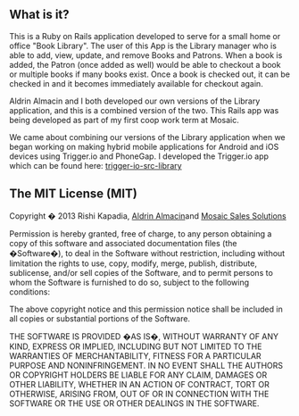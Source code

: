 ## What is it?
This is a Ruby on Rails application developed to serve for a small home or office "Book Library".  The user of this App is the Library manager who is able to add, view, update, and remove Books and Patrons.  When a book is added, the Patron (once added as well) would be able to checkout a book or multiple books if many books exist.  Once a book is checked out, it can be checked in and it becomes immediately available for checkout again.

Aldrin Almacin and I both developed our own versions of the Library application, and this is a combined version of the two.  This Rails app was being developed as part of my first coop work term at Mosaic.

We came about combining our versions of the Library application when we began working on making hybrid mobile applications for Android and iOS devices using Trigger.io and PhoneGap.  I developed the Trigger.io app which can be found here: [trigger-io-src-library](http://www.github.com/trigger-io-library-src)

## The MIT License (MIT)
Copyright � 2013 Rishi Kapadia, [Aldrin Almacin](https://github.com/aldrinalmacin)and [Mosaic Sales Solutions](https://www.github.com/mosaicxm)

Permission is hereby granted, free of charge, to any person obtaining a copy of this software and associated documentation files (the �Software�), to deal in the Software without restriction, including without limitation the rights to use, copy, modify, merge, publish, distribute, sublicense, and/or sell copies of the Software, and to permit persons to whom the Software is furnished to do so, subject to the following conditions:

The above copyright notice and this permission notice shall be included in all copies or substantial portions of the Software.

THE SOFTWARE IS PROVIDED �AS IS�, WITHOUT WARRANTY OF ANY KIND, EXPRESS OR IMPLIED, INCLUDING BUT NOT LIMITED TO THE WARRANTIES OF MERCHANTABILITY, FITNESS FOR A PARTICULAR PURPOSE AND NONINFRINGEMENT. IN NO EVENT SHALL THE AUTHORS OR COPYRIGHT HOLDERS BE LIABLE FOR ANY CLAIM, DAMAGES OR OTHER LIABILITY, WHETHER IN AN ACTION OF CONTRACT, TORT OR OTHERWISE, ARISING FROM, OUT OF OR IN CONNECTION WITH THE SOFTWARE OR THE USE OR OTHER DEALINGS IN THE SOFTWARE.

